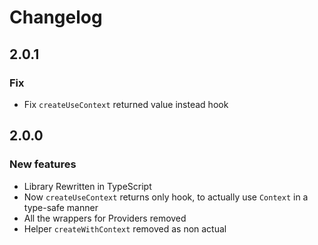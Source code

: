 # Changelog

## 2.0.1

### Fix

- Fix `createUseContext` returned value instead hook

## 2.0.0

### New features

- Library Rewritten in TypeScript
- Now `createUseContext` returns only hook, to actually use `Context` in a type-safe manner
- All the wrappers for Providers removed
- Helper `createWithContext` removed as non actual

